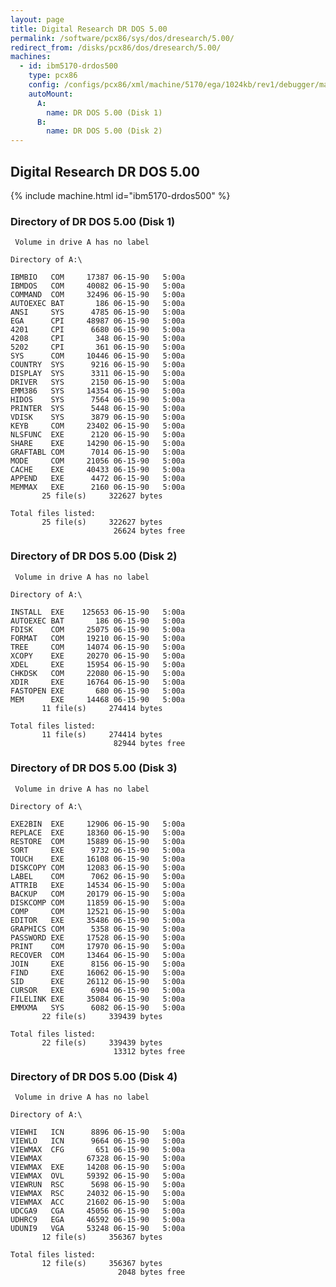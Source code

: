 ```yaml
---
layout: page
title: Digital Research DR DOS 5.00
permalink: /software/pcx86/sys/dos/dresearch/5.00/
redirect_from: /disks/pcx86/dos/dresearch/5.00/
machines:
  - id: ibm5170-drdos500
    type: pcx86
    config: /configs/pcx86/xml/machine/5170/ega/1024kb/rev1/debugger/machine.xml
    autoMount:
      A:
        name: DR DOS 5.00 (Disk 1)
      B:
        name: DR DOS 5.00 (Disk 2)
---
```


Digital Research DR DOS 5.00
----------------------------

{% include machine.html id="ibm5170-drdos500" %}

### Directory of DR DOS 5.00 (Disk 1)

	 Volume in drive A has no label

	Directory of A:\

	IBMBIO   COM     17387 06-15-90   5:00a
	IBMDOS   COM     40082 06-15-90   5:00a
	COMMAND  COM     32496 06-15-90   5:00a
	AUTOEXEC BAT       186 06-15-90   5:00a
	ANSI     SYS      4785 06-15-90   5:00a
	EGA      CPI     48987 06-15-90   5:00a
	4201     CPI      6680 06-15-90   5:00a
	4208     CPI       348 06-15-90   5:00a
	5202     CPI       361 06-15-90   5:00a
	SYS      COM     10446 06-15-90   5:00a
	COUNTRY  SYS      9216 06-15-90   5:00a
	DISPLAY  SYS      3311 06-15-90   5:00a
	DRIVER   SYS      2150 06-15-90   5:00a
	EMM386   SYS     14354 06-15-90   5:00a
	HIDOS    SYS      7564 06-15-90   5:00a
	PRINTER  SYS      5448 06-15-90   5:00a
	VDISK    SYS      3879 06-15-90   5:00a
	KEYB     COM     23402 06-15-90   5:00a
	NLSFUNC  EXE      2120 06-15-90   5:00a
	SHARE    EXE     14290 06-15-90   5:00a
	GRAFTABL COM      7014 06-15-90   5:00a
	MODE     COM     21056 06-15-90   5:00a
	CACHE    EXE     40433 06-15-90   5:00a
	APPEND   EXE      4472 06-15-90   5:00a
	MEMMAX   EXE      2160 06-15-90   5:00a
	       25 file(s)     322627 bytes

	Total files listed:
	       25 file(s)     322627 bytes
	                       26624 bytes free

### Directory of DR DOS 5.00 (Disk 2)

	 Volume in drive A has no label

	Directory of A:\

	INSTALL  EXE    125653 06-15-90   5:00a
	AUTOEXEC BAT       186 06-15-90   5:00a
	FDISK    COM     25075 06-15-90   5:00a
	FORMAT   COM     19210 06-15-90   5:00a
	TREE     COM     14074 06-15-90   5:00a
	XCOPY    EXE     20270 06-15-90   5:00a
	XDEL     EXE     15954 06-15-90   5:00a
	CHKDSK   COM     22080 06-15-90   5:00a
	XDIR     EXE     16764 06-15-90   5:00a
	FASTOPEN EXE       680 06-15-90   5:00a
	MEM      EXE     14468 06-15-90   5:00a
	       11 file(s)     274414 bytes

	Total files listed:
	       11 file(s)     274414 bytes
	                       82944 bytes free

### Directory of DR DOS 5.00 (Disk 3)

	 Volume in drive A has no label

	Directory of A:\

	EXE2BIN  EXE     12906 06-15-90   5:00a
	REPLACE  EXE     18360 06-15-90   5:00a
	RESTORE  COM     15889 06-15-90   5:00a
	SORT     EXE      9732 06-15-90   5:00a
	TOUCH    EXE     16108 06-15-90   5:00a
	DISKCOPY COM     12083 06-15-90   5:00a
	LABEL    COM      7062 06-15-90   5:00a
	ATTRIB   EXE     14534 06-15-90   5:00a
	BACKUP   COM     20179 06-15-90   5:00a
	DISKCOMP COM     11859 06-15-90   5:00a
	COMP     COM     12521 06-15-90   5:00a
	EDITOR   EXE     35486 06-15-90   5:00a
	GRAPHICS COM      5358 06-15-90   5:00a
	PASSWORD EXE     17528 06-15-90   5:00a
	PRINT    COM     17970 06-15-90   5:00a
	RECOVER  COM     13464 06-15-90   5:00a
	JOIN     EXE      8156 06-15-90   5:00a
	FIND     EXE     16062 06-15-90   5:00a
	SID      EXE     26112 06-15-90   5:00a
	CURSOR   EXE      6904 06-15-90   5:00a
	FILELINK EXE     35084 06-15-90   5:00a
	EMMXMA   SYS      6082 06-15-90   5:00a
	       22 file(s)     339439 bytes

	Total files listed:
	       22 file(s)     339439 bytes
	                       13312 bytes free

### Directory of DR DOS 5.00 (Disk 4)

	 Volume in drive A has no label

	Directory of A:\

	VIEWHI   ICN      8896 06-15-90   5:00a
	VIEWLO   ICN      9664 06-15-90   5:00a
	VIEWMAX  CFG       651 06-15-90   5:00a
	VIEWMAX          67328 06-15-90   5:00a
	VIEWMAX  EXE     14208 06-15-90   5:00a
	VIEWMAX  OVL     59392 06-15-90   5:00a
	VIEWRUN  RSC      5698 06-15-90   5:00a
	VIEWMAX  RSC     24032 06-15-90   5:00a
	VIEWMAX  ACC     21602 06-15-90   5:00a
	UDCGA9   CGA     45056 06-15-90   5:00a
	UDHRC9   EGA     46592 06-15-90   5:00a
	UDUNI9   VGA     53248 06-15-90   5:00a
	       12 file(s)     356367 bytes

	Total files listed:
	       12 file(s)     356367 bytes
	                        2048 bytes free
